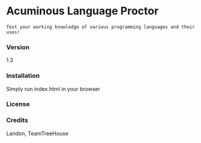 # Acuminous Language Proctor
```
Test your working knowledge of various programming languages and their uses!
```

### Version
1.3
### Installation
Simply run index.html in your browser
### License

### Credits
Landon, TeamTreeHouse

